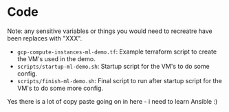# Code

Note: any sensitive variables or things you would need to recreatre have been replaces with "XXX".

- `gcp-compute-instances-ml-demo.tf`: Example terraform script to create the VM's used in the demo.
- `scripts/startup-ml-demo.sh`: Startup script for the VM's to do some config.
- `scripts/finish-ml-demo.sh`: Final script to run after startup script for the VM's to do some more config.

Yes there is a lot of copy paste going on in here - i need to learn Ansible :) 